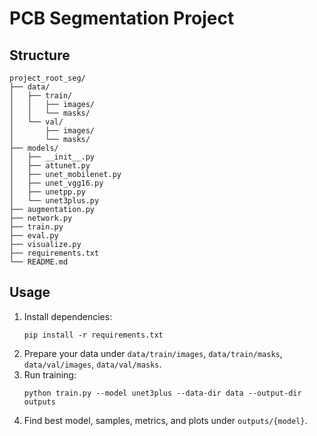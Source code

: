 # PCB Segmentation Project

## Structure
```
project_root_seg/
├── data/
│   ├── train/
│   │   ├── images/
│   │   └── masks/
│   └── val/
│       ├── images/
│       └── masks/
├── models/
│   ├── __init__.py
│   ├── attunet.py
│   ├── unet_mobilenet.py
│   ├── unet_vgg16.py
│   ├── unetpp.py
│   └── unet3plus.py
├── augmentation.py
├── network.py
├── train.py
├── eval.py
├── visualize.py
├── requirements.txt
└── README.md
```

## Usage
1. Install dependencies:
   ```
   pip install -r requirements.txt
   ```
2. Prepare your data under `data/train/images`, `data/train/masks`, `data/val/images`, `data/val/masks`.
3. Run training:
   ```
   python train.py --model unet3plus --data-dir data --output-dir outputs
   ```
4. Find best model, samples, metrics, and plots under `outputs/{model}`.
